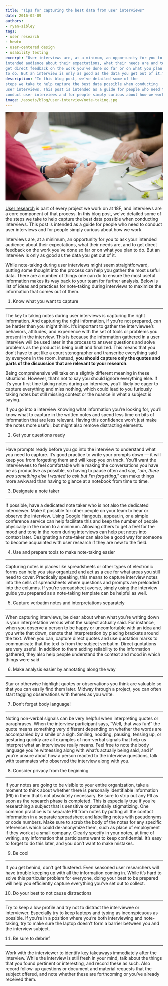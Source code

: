 ```yaml
---
title: "Tips for capturing the best data from user interviews"
date: 2016-02-09
authors:
- ryan-sibley
tags:
- user research
- howto
- user-centered design
- usability testing
excerpt: "User interviews are, at a minimum, an opportunity for you to ask your
intended audience about their expectations, what their needs are and to
get direct feedback on the work you’ve done so far or on what you plan
to do. But an interview is only as good as the data you get out of it."
description: "In this blog post, we’ve detailed some of the
steps we take to help capture the best data possible when conducting
user interviews. This post is intended as a guide for people who need to
conduct user interviews and for people simply curious about how we work."
image: /assets/blog/user-interview/note-taking.jpg
---
```


![A group taking notes at a table](/assets/blog/user-interview/note-taking.jpg)

[User
research](http://www.usability.gov/what-and-why/user-research.html) is
part of every project we work on at 18F, and interviews are a core
component of that process. In this blog post, we’ve detailed some of the
steps we take to help capture the best data possible when conducting
interviews. This post is intended as a guide for people who need to
conduct user interviews and for people simply curious about how we work.

Interviews are, at a minimum, an opportunity for you to ask your
intended audience about their expectations, what their needs are, and to
get direct feedback on the work you’ve done so far or on what you plan
to do. But an interview is only as good as the data you get out of it.

While note-taking during user interviews might seem straightforward,
putting some thought into the process can help you gather the most
useful data. There are a number of things one can do to ensure the most
useful information makes its way back to your team for further analysis.
Below is list of ideas and practices for note-taking during interviews
to maximize the information that comes out of them.

1. Know what you want to capture
--------------------------------

The key to taking notes during user interviews is capturing the right
information. And capturing the right information, if you’re not
prepared, can be harder than you might think. It’s important to gather
the interviewee’s behaviors, attitudes, and experience with the set of
tools or problems you present in the interview. This is because the
information gathered in a user interview will be used later in the
process to answer questions and solve problems as the product is being
built and finalized. This means that you don’t have to act like a court
stenographer and transcribe everything said by everyone in the room.
Instead, **you should capture only the quotes and parts of the
discussion that are relevant to your research**.

Being comprehensive will take on a slightly different meaning in these
situations. However, that’s not to say you should ignore everything
else. If it’s your first time taking notes during an interview, you’ll
likely be eager to capture everything and miss nothing, which could lead
to you furiously taking notes but still missing context or the nuance in
what a subject is saying.

If you go into a interview knowing what information you’re looking for,
you’ll know what to capture in the written notes and spend less time on
bits of information that are less relevant. Having this confidence won’t
just make the notes more useful, but might also remove distracting
elements.

2. Get your questions ready
---------------------------

Have prompts ready before you go into the interview to understand what
you need to capture. It’s good practice to write your prompts down — it
will keep you from forgetting them and will keep you on track. You’ll
want the interviewees to feel comfortable while making the conversations
you have be as productive as possible, so having to pause often and say,
“*um, there was something else I wanted to ask but I’m forgetting*,” can
make things more awkward than having to glance at a notebook from time
to time.

3. Designate a note taker
-------------------------

If possible, have a dedicated note taker who is not also the dedicated
interviewer. Make it possible for other people on your team to hear or
observe the interview. Using Google Hangouts, appear.in, or a simple
conference service can help facilitate this and keep the number of
people physically in the room to a minimum. Allowing others to get a
feel for the mood and tone in the room during interviews can help put
notes into context later. Designating a note-taker can also be a good
way for someone to become acquainted with user research if they are new
to the field.

4. Use and prepare tools to make note-taking easier
---------------------------------------------------

Capturing notes in places like spreadsheets or other types of electronic
forms can help you stay organized and act as a cue for what areas you
still need to cover. Practically speaking, this means to capture
interview notes into the cells of spreadsheets where questions and
prompts are preloaded into the columns. If you’re spreadsheet averse,
simply using the interview guide you prepared as a note-taking template
can be helpful as well.

5. Capture verbatim notes and interpretations separately
--------------------------------------------------------

When capturing interviews, be clear about when what you’re writing down
is your interpretation versus what the subject actually said. For
instance, when you observe a person to be happy or uncomfortable with an
idea and you write that down, denote that interpretation by placing
brackets around the text. When you can, capture direct quotes and use
quotation marks to communicate that the text is from the subject
verbatim. Direct quotations are very useful. In addition to them adding
reliability to the information gathered, they also help people
understand the context and mood in which things were said.

6. Make analysis easier by annotating along the way
---------------------------------------------------

Star or otherwise highlight quotes or observations you think are
valuable so that you can easily find them later. Midway through a
project, you can often start tagging observations with themes as you
write.

7. Don’t forget body language!
------------------------------

Noting non-verbal signals can be very helpful when interpreting quotes
or paraphrases. When the interview participant says, “Well, that was
fun!” the quote means something very different depending on whether the
words are accompanied by a smile or a sigh. Smiling, nodding, pausing,
tensing up, or gesturing quickly are all examples of non-verbal signals
that help us interpret what an interviewee really means. Feel free to
note the body language you’re witnessing along with what’s actually
being said, and if you’re unsure about how a person reacted to the
interview questions, talk with teammates who observed the interview
along with you.

8. Consider privacy from the beginning
--------------------------------------

If your notes are going to be visible to your entire organization, take
a moment to think about whether there is personally identifiable
information (PII) in them that’s not absolutely necessary. Be sure to
strip out any PII as soon as the research phase is completed. This is
especially true if you’re researching a subject that is sensitive or
potentially stigmatizing. One common practice is to separate PII from
notes by putting all the contact information in a separate spreadsheet
and labelling notes with pseudonyms or code numbers. Make sure to scrub
the body of the notes for any specific references which could
de-anonymize them, such as place of employment if they work at a small
company. Clearly specify in your notes, at time of writing, any
information that participants want to keep confidential. It’s easy to
forget to do this later, and you don’t want to make mistakes.

9. Be cool
----------

If you get behind, don’t get flustered. Even seasoned user researchers
will have trouble keeping up with all the information coming in. While
it’s hard to solve this particular problem for everyone, doing your best
to be prepared will help you efficiently capture everything you’ve set
out to collect.

10. Do your best to not cause distractions
------------------------------------------

Try to keep a low profile and try not to distract the interviewee or
interviewer. Especially try to keep laptops and typing as inconspicuous
as possible. If you’re in a position where you’re both interviewing and
note-taking, try to make sure the laptop doesn’t form a barrier between
you and the interview subject.

11. Be sure to debrief
----------------------

Work with the interviewer to identify key takeaways immediately after
the interview. While the interview is still fresh in your mind, talk
about the things that you found pertinent or interesting, and record
these as such. Also record follow-up questions or document and material
requests that the subject offered, and note whether these are
forthcoming or you’ve already received them.
